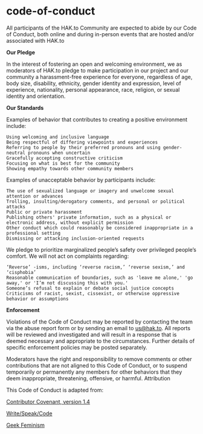 # code-of-conduct

All participants of the HAK.to Community are expected to abide by our Code of Conduct, both online and during in-person events that are hosted and/or associated with HAK.to

**Our Pledge**

In the interest of fostering an open and welcoming environment, we as moderators of HAK.to pledge to make participation in our project and our community a harassment-free experience for everyone, regardless of age, body size, disability, ethnicity, gender identity and expression, level of experience, nationality, personal appearance, race, religion, or sexual identity and orientation.

**Our Standards**

Examples of behavior that contributes to creating a positive environment include:

    Using welcoming and inclusive language
    Being respectful of differing viewpoints and experiences
    Referring to people by their preferred pronouns and using gender-neutral pronouns when uncertain
    Gracefully accepting constructive criticism
    Focusing on what is best for the community
    Showing empathy towards other community members

Examples of unacceptable behavior by participants include:

    The use of sexualized language or imagery and unwelcome sexual attention or advances
    Trolling, insulting/derogatory comments, and personal or political attacks
    Public or private harassment
    Publishing others' private information, such as a physical or electronic address, without explicit permission
    Other conduct which could reasonably be considered inappropriate in a professional setting
    Dismissing or attacking inclusion-oriented requests

We pledge to prioritize marginalized people’s safety over privileged people’s comfort. We will not act on complaints regarding:

    ‘Reverse’ -isms, including ‘reverse racism,’ ‘reverse sexism,’ and ‘cisphobia’
    Reasonable communication of boundaries, such as 'leave me alone,' 'go away,' or 'I’m not discussing this with you.'
    Someone’s refusal to explain or debate social justice concepts
    Criticisms of racist, sexist, cissexist, or otherwise oppressive behavior or assumptions

**Enforcement**

Violations of the Code of Conduct may be reported by contacting the team via the abuse report form or by sending an email to us@hak.to. All reports will be reviewed and investigated and will result in a response that is deemed necessary and appropriate to the circumstances. Further details of specific enforcement policies may be posted separately.

Moderators have the right and responsibility to remove comments or other contributions that are not aligned to this Code of Conduct, or to suspend temporarily or permanently any members for other behaviors that they deem inappropriate, threatening, offensive, or harmful.
Attribution

This Code of Conduct is adapted from:

[Contributor Covenant, version 1.4](http://contributor-covenant.org/version/1/4)

[Write/Speak/Code](http://www.writespeakcode.com/code-of-conduct.html)

[Geek Feminism](https://geekfeminism.org/about/code-of-conduct)

